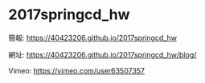 # 2017springcd_hw

簡報: https://40423206.github.io/2017springcd_hw

網址: https://40423206.github.io/2017springcd_hw/blog/

Vimeo: https://vimeo.com/user63507357
